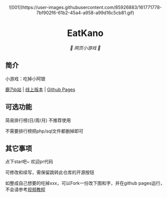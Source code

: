<p align="center">
<!--   <a href="https://balh55y.github.io/EatKano/"><img src="https://gchat.qpic.cn/gchatpic_new/0/0-0-92A9F6E4A2F62B8F4C54CD6F447374B2/0" width="100" height="100" alt="EatKano"></a> -->
 <a>![001](https://user-images.githubusercontent.com/85926883/161771778-7bf902f6-61b2-45a4-a958-a99d16c5cb81.gif)
 </a> 

</p>
<div align="center">

# EatKano

_🦌 网页小游戏 🥛_

</div>


## 简介

小游戏：吃掉小阿银

[鹿乃b站](https://space.bilibili.com/316381099)
|
[线上版本](https://xingye.me/game/eatkano/index.php)
|
[Github Pages](https://arcxingye.github.io/EatKano/index.html)

## 可选功能

简易排行榜(日/周/月) 不推荐使用

不需要排行榜把php/sql文件都删掉即可

## 其它事项

点下star吧~ 欢迎pr代码

可修改和续写，需保留跳转此仓库的开源按钮

如整成自己想要的吃掉xxx，可以Fork一份改下图和字，并在github pages运行，不会请参考[视频教程](https://www.bilibili.com/video/BV1jT4y1y7kA)
